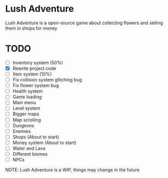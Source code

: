 # Lush Adventure

Lush Adventure is a open-source game about collecting flowers and selling them in shops for money

# TODO
  - [ ] Inventory system (50%)
  - [x] Rewrite project code
  - [ ] Item system (10%)
  - [ ] Fix collision system glitching bug
  - [ ] Fix flower system bug
  - [ ] Health system
  - [ ] Game loading
  - [ ] Main menu
  - [ ] Level system
  - [ ] Bigger maps
  - [ ] Map scrolling
  - [ ] Dungeons
  - [ ] Enemies
  - [ ] Shops (About to start)
  - [ ] Money system (About to start)
  - [ ] Water and Lava
  - [ ] Different biomes
  - [ ] NPCs 

NOTE: Lush Adventure is a WIP, things may change in the future